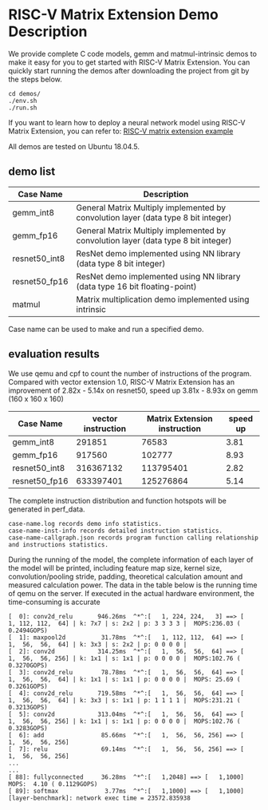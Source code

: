 # RISC-V Matrix Extension Demo Description

We provide complete C code models, gemm and matmul-intrinsic demos to make it easy for you to get started with RISC-V Matrix Extension. You can quickly start running the demos after downloading the project from git by the steps below.

```
cd demos/
./env.sh
./run.sh
```

If you want to learn how to deploy a neural network model using RISC-V Matrix Extension, you can refer to: [RISC-V matrix extension example](https://csi-nn2.opensource.alibaba.com/blog/RVM%20example)

All demos are tested on Ubuntu 18.04.5.

## demo list

| Case Name |     Description |
| ----        | ----      |
| gemm_int8           | General Matrix Multiply implemented by convolution layer (data type 8 bit integer) |
| gemm_fp16           | General Matrix Multiply implemented by convolution layer (data type 8 bit integer) |
| resnet50_int8       | ResNet demo implemented using NN library (data type 8 bit integer) |
| resnet50_fp16       | ResNet demo implemented using NN library (data type 16 bit floating-point) |
| matmul              | Matrix multiplication demo implemented using intrinsic |

Case name can be used to make and run a specified demo.

## evaluation results

We use qemu and cpf to count the number of instructions of the program. Compared with vector extension 1.0, RISC-V Matrix Extension has an improvement of 2.82x - 5.14x on resnet50, speed up 3.81x - 8.93x on gemm (160 x 160 x 160)

| Case Name | vector instruction | Matrix Extension instruction | speed up |
| ----                | ----      | ---       | ---      |
| gemm_int8           | 291851    | 76583     | 3.81     |
| gemm_fp16           | 917560    | 102777    | 8.93     |
| resnet50_int8       | 316367132 | 113795401 | 2.82     |
| resnet50_fp16       | 633397401 | 125276864 | 5.14     |

The complete instruction distribution and function hotspots will be generated in perf_data.
```
case-name.log records demo info statistics.
case-name-inst-info records detailed instruction statistics.
case-name-callgraph.json records program function calling relationship and instructions statistics.
```

During the running of the model, the complete information of each layer of the model will be printed, including feature map size, kernel size, convolution/pooling stride, padding, theoretical calculation amount and measured calculation power. The data in the table below is the running time of qemu on the server. If executed in the actual hardware environment, the time-consuming is accurate

```
[  0]: conv2d_relu       946.26ms  ^*^:[   1, 224, 224,   3] ==> [   1, 112, 112,  64] | k: 7x7 | s: 2x2 | p: 3 3 3 3 |  MOPS:236.03 ( 0.2494GOPS)
[  1]: maxpool2d          31.78ms  ^*^:[   1, 112, 112,  64] ==> [   1,  56,  56,  64] | k: 3x3 | s: 2x2 | p: 0 0 0 0 |
[  2]: conv2d            314.25ms  ^*^:[   1,  56,  56,  64] ==> [   1,  56,  56, 256] | k: 1x1 | s: 1x1 | p: 0 0 0 0 |  MOPS:102.76 ( 0.3270GOPS)
[  3]: conv2d_relu        78.78ms  ^*^:[   1,  56,  56,  64] ==> [   1,  56,  56,  64] | k: 1x1 | s: 1x1 | p: 0 0 0 0 |  MOPS: 25.69 ( 0.3261GOPS)
[  4]: conv2d_relu       719.58ms  ^*^:[   1,  56,  56,  64] ==> [   1,  56,  56,  64] | k: 3x3 | s: 1x1 | p: 1 1 1 1 |  MOPS:231.21 ( 0.3213GOPS)
[  5]: conv2d            313.04ms  ^*^:[   1,  56,  56,  64] ==> [   1,  56,  56, 256] | k: 1x1 | s: 1x1 | p: 0 0 0 0 |  MOPS:102.76 ( 0.3283GOPS)
[  6]: add                85.66ms  ^*^:[   1,  56,  56, 256] ==> [   1,  56,  56, 256]
[  7]: relu               69.14ms  ^*^:[   1,  56,  56, 256] ==> [   1,  56,  56, 256]
...
...
[ 88]: fullyconnected     36.28ms  ^*^:[   1,2048] ==> [   1,1000] MOPS:  4.10 ( 0.1129GOPS)
[ 89]: softmax             3.77ms  ^*^:[   1,1000] ==> [   1,1000]
[layer-benchmark]: network exec time = 23572.835938
```
